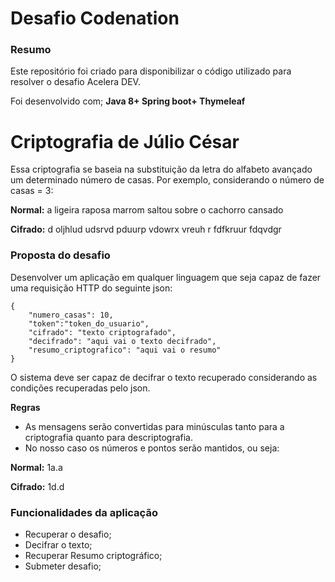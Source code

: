 # Desafio Codenation 


### Resumo

Este repositório foi criado para disponibilizar o código utilizado para resolver o desafio Acelera DEV.
 
Foi desenvolvido com; **Java 8+ Spring boot+ Thymeleaf**

# Criptografia de Júlio César
Essa criptografia se baseia na substituição da letra do alfabeto avançado um determinado número de casas. Por exemplo, considerando o número de casas = 3:

**Normal:** a ligeira raposa marrom saltou sobre o cachorro cansado

**Cifrado:** d oljhlud udsrvd pduurp vdowrx vreuh r fdfkruur fdqvdgr


### Proposta do desafio

Desenvolver um aplicação em qualquer linguagem que seja capaz de fazer uma requisição HTTP do seguinte json:

```
{
	"numero_casas": 10,
	"token":"token_do_usuario",
	"cifrado": "texto criptografado",
	"decifrado": "aqui vai o texto decifrado",
	"resumo_criptografico": "aqui vai o resumo"
}
```

O sistema deve ser capaz de decifrar o texto recuperado considerando as condições recuperadas pelo json. 

**Regras**

* As mensagens serão convertidas para minúsculas tanto para a criptografia quanto para descriptografia. 
* No nosso caso os números e pontos serão mantidos, ou seja: 

**Normal:** 1a.a

**Cifrado:** 1d.d


### Funcionalidades da aplicação

*  Recuperar o desafio;
*  Decifrar o texto;
*  Recuperar Resumo criptográfico;
*  Submeter desafio;

